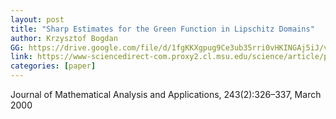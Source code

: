 ```yaml
---
layout: post
title: "Sharp Estimates for the Green Function in Lipschitz Domains"
author: Krzysztof Bogdan
GG: https://drive.google.com/file/d/1fgKKXgpug9Ce3ub35rri0vHKINGAj5iJ/view?usp=sharing
link: https://www-sciencedirect-com.proxy2.cl.msu.edu/science/article/pii/S0022247X99966738
categories: [paper]
---
```


Journal of Mathematical Analysis and Applications, 243(2):326–337, March 2000